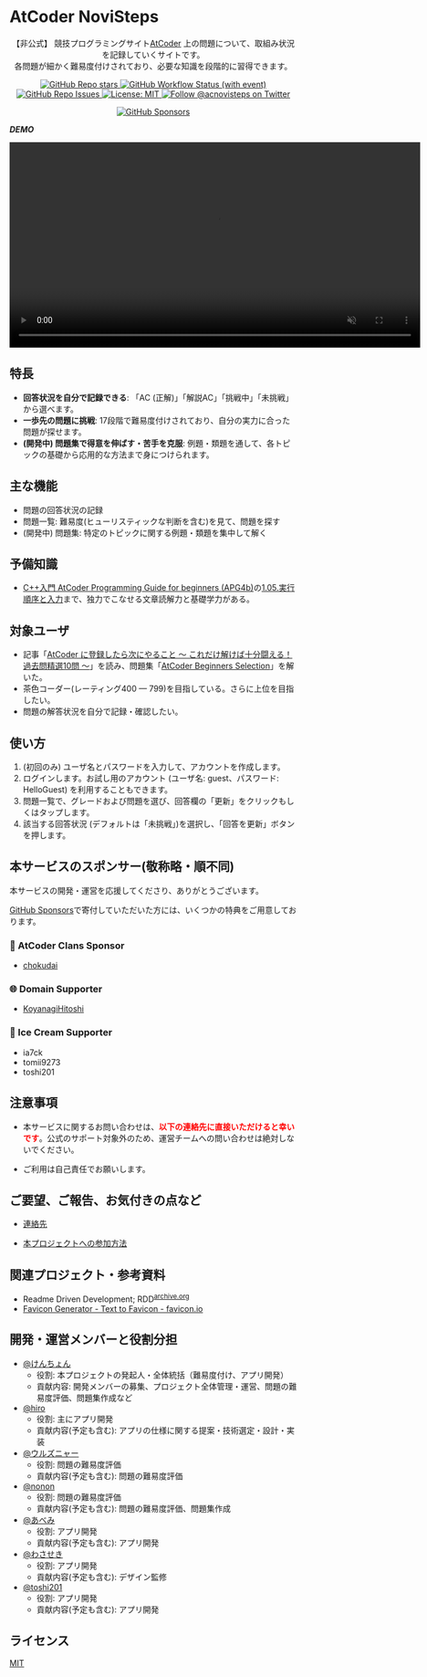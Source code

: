 # AtCoder NoviSteps

<p align="center">
  <p align="center">
    【非公式】 競技プログラミングサイト<a href="https://atcoder.jp/">AtCoder</a> 上の問題について、取組み状況を記録していくサイトです。<br>
    各問題が細かく難易度付けされており、必要な知識を段階的に習得できます。
  </p>
</p>

<p align="center">
    <a href="https://github.com/KATO-Hiro/AtCoderNovisteps/stargazers">
        <img src="https://img.shields.io/github/stars/KATO-Hiro/AtCoderNovisteps?style=plastic" alt="GitHub Repo stars">
    </a>
    <a href="https://github.com/KATO-Hiro/AtCoderNovisteps/actions/workflows/ci.yml" target="_blank">
        <img src="https://img.shields.io/github/actions/workflow/status/KATO-Hiro/AtCoderNovisteps/ci.yml?branch=main&label=deployment&style=plastic" alt="GitHub Workflow Status (with event)">
    </a>
    <a href="https://github.com/KATO-Hiro/AtCoderNovisteps/issues">
        <img alt="GitHub Repo Issues" src="https://img.shields.io/github/issues/KATO-Hiro/AtCoderNovisteps?&style=plastic"/>
    </a>
    <a href="https://github.com/KATO-Hiro/AtCoderNovisteps/blob/main/LICENSE">
        <img src="https://img.shields.io/badge/license-MIT-brightgreen.svg?style=plastic" alt="License: MIT" />
    </a>
    <a href="https://twitter.com/acnovisteps">
        <img src="https://img.shields.io/twitter/follow/acnovisteps?style=social&logo=twitter" alt="Follow @acnovisteps on Twitter" />
    </a>
</p>

<p align="center">
  <a href="https://github.com/sponsors/KATO-Hiro">
    <img src="https://img.shields.io/static/v1?label=Sponsor&message=%E2%9D%A4&logo=GitHub&color=ff69b4" alt="GitHub Sponsors"/>
  </a>
</p>

**_DEMO_**

<div align="center">
  <video
    width="720"
    src="https://github.com/user-attachments/assets/db7ad90f-00dd-4310-be8b-92bdf4c1a73e"
    autoplay
    muted
    controls
    loop
  >
  </video>
</div>

## 特長

- **回答状況を自分で記録できる**: 「AC (正解)」「解説AC」「挑戦中」「未挑戦」から選べます。
- **一歩先の問題に挑戦**: 17段階で難易度付けされており、自分の実力に合った問題が探せます。
- **(開発中) 問題集で得意を伸ばす・苦手を克服**: 例題・類題を通して、各トピックの基礎から応用的な方法まで身につけられます。

## 主な機能

- 問題の回答状況の記録
- 問題一覧: 難易度(ヒューリスティックな判断を含む)を見て、問題を探す
- (開発中) 問題集: 特定のトピックに関する例題・類題を集中して解く

## 予備知識

- [C++入門 AtCoder Programming Guide for beginners (APG4b)](https://atcoder.jp/contests/APG4b)の[1.05.実行順序と入力](https://atcoder.jp/contests/APG4b/tasks/APG4b_f)まで、独力でこなせる文章読解力と基礎学力がある。

## 対象ユーザ

- 記事「[AtCoder に登録したら次にやること ～ これだけ解けば十分闘える！過去問精選10問 ～](https://qiita.com/drken/items/fd4e5e3630d0f5859067)」を読み、問題集「[AtCoder Beginners Selection](https://atcoder.jp/contests/abs)」を解いた。
- 茶色コーダー(レーティング400 — 799)を目指している。さらに上位を目指したい。
- 問題の解答状況を自分で記録・確認したい。

## 使い方

1. (初回のみ) ユーザ名とパスワードを入力して、アカウントを作成します。
2. ログインします。お試し用のアカウント (ユーザ名: guest、パスワード: HelloGuest) を利用することもできます。
3. 問題一覧で、グレードおよび問題を選び、回答欄の「更新」をクリックもしくはタップします。
4. 該当する回答状況 (デフォルトは「未挑戦」)を選択し、「回答を更新」ボタンを押します。

## 本サービスのスポンサー(敬称略・順不同)

本サービスの開発・運営を応援してくださり、ありがとうございます。

[GitHub Sponsors](https://github.com/sponsors/KATO-Hiro)で寄付していただいた方には、いくつかの特典をご用意しております。

### 💚 AtCoder Clans Sponsor

- [chokudai](https://github.com/chokudai)

### 🌐 Domain Supporter

- [KoyanagiHitoshi](https://github.com/KoyanagiHitoshi)

### 🍨 Ice Cream Supporter

- ia7ck
- tomii9273
- toshi201

## 注意事項

- 本サービスに関するお問い合わせは、<span style="color: red">**以下の連絡先に直接いただけると幸いです**</span>。公式のサポート対象外のため、運営チームへの問い合わせは絶対しないでください。

- ご利用は自己責任でお願いします。

## ご要望、ご報告、お気付きの点など

- [連絡先](https://twitter.com/acnovisteps)

- [本プロジェクトへの参加方法](https://github.com/KATO-Hiro/AtCoderNovisteps/blob/main/CONTRIBUTING.md)

## 関連プロジェクト・参考資料

- Readme Driven Development; RDD<sup>[archive.org](http://web.archive.org/web/20220313000343/https://qiita.com/b4b4r07/items/c80d53db9a0fd59086ec)</sup>
- [Favicon Generator - Text to Favicon - favicon.io](https://favicon.io/favicon-generator/)

## 開発・運営メンバーと役割分担

- [@けんちょん](https://x.com/drken1215)
  - 役割: 本プロジェクトの発起人・全体統括（難易度付け、アプリ開発）
  - 貢献内容: 開発メンバーの募集、プロジェクト全体管理・運営、問題の難易度評価、問題集作成など
- [@hiro](https://x.com/k_hiro1818)
  - 役割: 主にアプリ開発
  - 貢献内容(予定も含む): アプリの仕様に関する提案・技術選定・設計・実装
- [@ウルズニャー](https://x.com/uruzunyaa)
  - 役割: 問題の難易度評価
  - 貢献内容(予定も含む): 問題の難易度評価
- [@nonon](https://x.com/nonon_math)
  - 役割: 問題の難易度評価
  - 貢献内容(予定も含む): 問題の難易度評価、問題集作成
- [@あべみ](https://x.com/cats0830v)
  - 役割: アプリ開発
  - 貢献内容(予定も含む): アプリ開発
- [@わさせき](https://x.com/wasaseki)
  - 役割: アプリ開発
  - 貢献内容(予定も含む): デザイン監修
- [@toshi201](https://x.com/toshicon201)
  - 役割: アプリ開発
  - 貢献内容(予定も含む): アプリ開発

## ライセンス

[MIT](https://github.com/KATO-Hiro/AtCoderNovisteps/blob/main/LICENSE)
